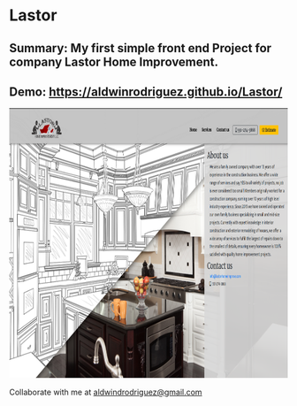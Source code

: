 # Lastor   

## Summary: My first simple front end Project for company Lastor Home Improvement.    
## Demo: https://aldwinrodriguez.github.io/Lastor/
<img src="screenshots/1.png" alt="alt text" width="914" height="488">  

Collaborate with me at aldwindrodriguez@gmail.com
 
